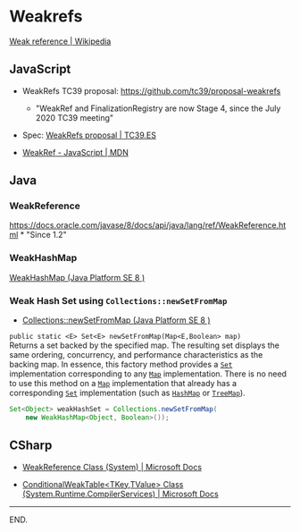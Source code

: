 # Weakrefs

[Weak reference | Wikipedia](https://en.wikipedia.org/wiki/Weak_reference)


## JavaScript

- WeakRefs TC39 proposal: https://github.com/tc39/proposal-weakrefs
    * "WeakRef and FinalizationRegistry are now Stage 4, since the July 2020 TC39 meeting"

- Spec: [WeakRefs proposal | TC39.ES](https://tc39.es/proposal-weakrefs/)

- [WeakRef - JavaScript | MDN](https://developer.mozilla.org/en-US/docs/Web/JavaScript/Reference/Global_Objects/WeakRef)


## Java

### WeakReference
https://docs.oracle.com/javase/8/docs/api/java/lang/ref/WeakReference.html
    * "Since 1.2"

### WeakHashMap
[WeakHashMap (Java Platform SE 8 )](https://docs.oracle.com/javase/8/docs/api/java/util/WeakHashMap.html)

### Weak Hash Set using `Collections::newSetFromMap`
- [Collections::newSetFromMap (Java Platform SE 8 )](https://docs.oracle.com/javase/8/docs/api/java/util/Collections.html#newSetFromMap-java.util.Map-)

`public static <E> Set<E> newSetFromMap(Map<E,Boolean> map)`  
Returns a set backed by the specified map. The resulting set displays the same ordering, concurrency, and performance characteristics as the backing map. In essence, this factory method provides a [`Set`](https://docs.oracle.com/javase/8/docs/api/java/util/Set.html "interface in java.util") implementation corresponding to any [`Map`](https://docs.oracle.com/javase/8/docs/api/java/util/Map.html "interface in java.util") implementation. There is no need to use this method on a [`Map`](https://docs.oracle.com/javase/8/docs/api/java/util/Map.html "interface in java.util") implementation that already has a corresponding [`Set`](https://docs.oracle.com/javase/8/docs/api/java/util/Set.html "interface in java.util") implementation (such as [`HashMap`](https://docs.oracle.com/javase/8/docs/api/java/util/HashMap.html "class in java.util") or [`TreeMap`](https://docs.oracle.com/javase/8/docs/api/java/util/TreeMap.html "class in java.util")).

```java
Set<Object> weakHashSet = Collections.newSetFromMap(
    new WeakHashMap<Object, Boolean>());
```


## CSharp

- [WeakReference Class (System) | Microsoft Docs](https://docs.microsoft.com/en-us/dotnet/api/system.weakreference?view=netframework-4.8)

- [ConditionalWeakTable<TKey,TValue> Class (System.Runtime.CompilerServices) | Microsoft Docs](https://docs.microsoft.com/en-us/dotnet/api/system.runtime.compilerservices.conditionalweaktable-2?view=netframework-4.8)

---

END.
